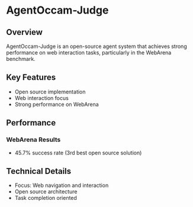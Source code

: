 # AgentOccam-Judge

## Overview
AgentOccam-Judge is an open-source agent system that achieves strong performance on web interaction tasks, particularly in the WebArena benchmark.

## Key Features
- Open source implementation
- Web interaction focus
- Strong performance on WebArena

## Performance
### WebArena Results
- 45.7% success rate (3rd best open source solution)

## Technical Details
- Focus: Web navigation and interaction
- Open source architecture
- Task completion oriented